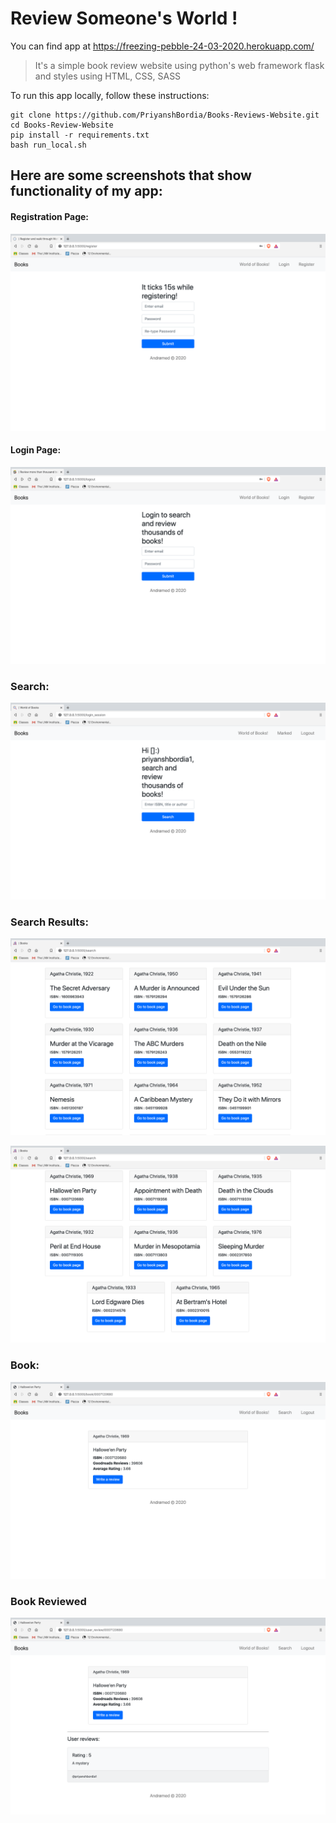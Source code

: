 # Review Someone's World !

You can find app at https://freezing-pebble-24-03-2020.herokuapp.com/

> It's a simple book review website using python's web framework flask and 
> styles using HTML, CSS, SASS

To run this app locally, follow these instructions:
```
git clone https://github.com/PriyanshBordia/Books-Reviews-Website.git
cd Books-Review-Website
pip install -r requirements.txt
bash run_local.sh
```
## Here are some screenshots that show functionality of my app:

#### Registration Page:
![Registeration](./screenshots/register.png)

#### Login Page:
![Login](./screenshots/login.png)

### Search:
![Search](./screenshots/search.png)

### Search Results:
![books](./screenshots/books.png)

![books2](./screenshots/books2.png)

### Book:
![book](./screenshots/book.png)

### Book Reviewed
![reviewed](./screenshots/book_review.png)
